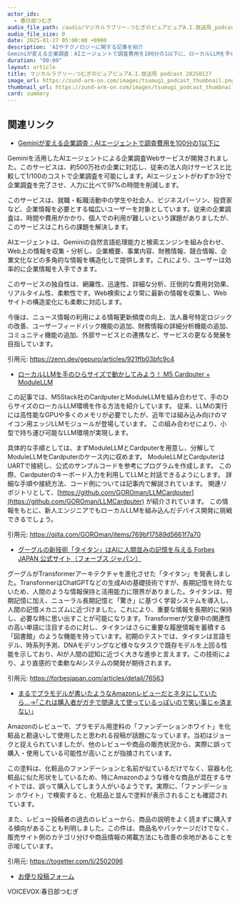 ```yaml
---
actor_ids:
  - 春日部つむぎ
audio_file_path: /audio/マジカルラブリー☆つむぎのピュアピュアA.I.放送局_podcast_20250127.mp3
audio_file_size: 0
date: 2025-01-27 05:00:00 +0900
description: 'AIやテクノロジーに関する記事を紹介  
Geminiが変える企業調査：AIエージェントで調査費用を100分の1以下に、ローカルLLMを手のひらサイズで動かしてみよう！ M5 Cardputer + ModuleLLM、グーグルの新技術「タイタン」はAIに人間並みの記憶を与える  Forbes JAPAN 公式サイト（フォーブス ジャパン）、まるでプラモデルが書いたようなAmazonレビューだとネタにしていたら...→｢これは購入者がガチで間違えて使っているっぽいので笑い事じゃ済まない｣'
duration: "00:00"
layout: article
title: マジカルラブリー☆つむぎのピュアピュアA.I.放送局 podcast 20250127
image_url: https://zund-arm-on.com/images/tsumugi_podcast_thumbnail.png
thumbnail_url: https://zund-arm-on.com/images/tsumugi_podcast_thumbnail.png
card: summary
---
```


## 関連リンク


- [Geminiが変える企業調査：AIエージェントで調査費用を100分の1以下に](https://zenn.dev/gepuro/articles/921ffb03bfc9c4)  


Geminiを活用したAIエージェントによる企業調査Webサービスが開発されました。このサービスは、約500万社の企業に対応し、従来の法人向けサービスと比較して1/100のコストで企業調査を可能にします。AIエージェントがわずか3分で企業調査を完了させ、人力に比べて97%の時間を削減します。

このサービスは、就職・転職活動中の学生や社会人、ビジネスパーソン、投資家など、企業情報を必要とする幅広いユーザーを対象としています。従来の企業調査は、時間や費用がかかり、個人での利用が難しいという課題がありましたが、このサービスはこれらの課題を解決します。

AIエージェントは、Geminiの自然言語処理能力と検索エンジンを組み合わせ、Web上の情報を収集・分析し、企業概要、事業内容、財務情報、競合情報、企業文化などの多角的な情報を構造化して提供します。これにより、ユーザーは効率的に企業情報を入手できます。

このサービスの独自性は、網羅性、迅速性、詳細な分析、圧倒的な費用対効果、リアルタイム性、柔軟性です。Web検索により常に最新の情報を収集し、Webサイトの構造変化にも柔軟に対応します。

今後は、ニュース情報の利用による情報更新頻度の向上、法人番号特定ロジックの改善、ユーザーフィードバック機能の追加、財務情報の詳細分析機能の追加、コミュニティ機能の追加、外部サービスとの連携など、サービスの更なる発展を目指しています。


引用元: https://zenn.dev/gepuro/articles/921ffb03bfc9c4


- [ローカルLLMを手のひらサイズで動かしてみよう！ M5 Cardputer + ModuleLLM](https://qiita.com/GOROman/items/769bf17589d5661f7a70)  


この記事では、M5Stack社のCardputerとModuleLLMを組み合わせて、手のひらサイズのローカルLLM環境を作る方法を紹介しています。
従来、LLMの実行には高性能なGPUや多くのメモリが必要でしたが、近年では組み込み向けのマイコン用エッジLLMモジュールが登場しています。
この組み合わせにより、小型で持ち運び可能なLLM環境が実現します。

具体的な手順としては、まずModuleLLMとCardputerを用意し、分解してModuleLLMをCardputerのケース内に収めます。
ModuleLLMとCardputerはUARTで接続し、公式のサンプルコードを参考にプログラムを作成します。
この際、Cardputerのキーボード入力を利用してLLMと対話できるようにします。
詳細な手順や接続方法、コード例については記事内で解説されています。
関連リポジトリとして、[https://github.com/GOROman/LLMCardputer](https://github.com/GOROman/LLMCardputer) が紹介されています。
この情報をもとに、新人エンジニアでもローカルLLMを組み込んだデバイス開発に挑戦できるでしょう。


引用元: https://qiita.com/GOROman/items/769bf17589d5661f7a70


- [グーグルの新技術「タイタン」はAIに人間並みの記憶を与える  Forbes JAPAN 公式サイト（フォーブス ジャパン）](https://forbesjapan.com/articles/detail/76563)  


グーグルがTransformerアーキテクチャを進化させた「タイタン」を発表しました。TransformerはChatGPTなどの生成AIの基礎技術ですが、長期記憶を持たないため、人間のような情報保持と活用能力に限界がありました。タイタンは、短期記憶に加え、ニューラル長期記憶と「驚き」に基づく学習システムを導入し、人間の記憶メカニズムに近づけました。これにより、重要な情報を長期的に保持し、必要な時に思い出すことが可能になります。Transformerが文章中の関連性の高い単語に注目するのに対し、タイタンはさらに重要な履歴情報を蓄積する「図書館」のような機能を持っています。初期のテストでは、タイタンは言語モデル、時系列予測、DNAモデリングなど様々なタスクで既存モデルを上回る性能を示しており、AIが人間の認知に近づく大きな進歩と言えます。この技術により、より直感的で柔軟なAIシステムの開発が期待されます。


引用元: https://forbesjapan.com/articles/detail/76563


- [まるでプラモデルが書いたようなAmazonレビューだとネタにしていたら...→｢これは購入者がガチで間違えて使っているっぽいので笑い事じゃ済まない｣](https://togetter.com/li/2502096)  


Amazonのレビューで、プラモデル用塗料の「ファンデーションホワイト」を化粧品と勘違いして使用したと思われる投稿が話題になっています。当初はジョークと捉えられていましたが、他のレビューや商品の販売状況から、実際に誤って購入・使用している可能性が高いことが指摘されています。

この塗料は、化粧品のファンデーションと名前が似ているだけでなく、容器も化粧品に似た形状をしているため、特にAmazonのような様々な商品が混在するサイトでは、誤って購入してしまう人がいるようです。実際に、「ファンデーション ホワイト」で検索すると、化粧品と並んで塗料が表示されることも確認されています。

また、レビュー投稿者の過去のレビューから、商品の説明をよく読まずに購入する傾向があることも判明しました。この件は、商品名やパッケージだけでなく、販売サイト側のカテゴリ分けや商品情報の掲載方法にも改善の余地があることを示唆しています。


引用元: https://togetter.com/li/2502096



- [お便り投稿フォーム](https://forms.gle/ffg4JTfqdiqK62qf9)

VOICEVOX:春日部つむぎ
